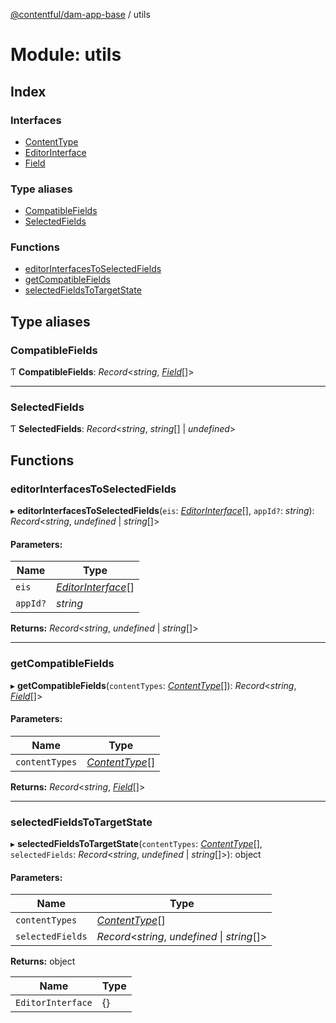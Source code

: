 [@contentful/dam-app-base](../README.md) / utils

# Module: utils

## Index

### Interfaces

* [ContentType](../interfaces/utils.contenttype.md)
* [EditorInterface](../interfaces/utils.editorinterface.md)
* [Field](../interfaces/utils.field.md)

### Type aliases

* [CompatibleFields](utils.md#compatiblefields)
* [SelectedFields](utils.md#selectedfields)

### Functions

* [editorInterfacesToSelectedFields](utils.md#editorinterfacestoselectedfields)
* [getCompatibleFields](utils.md#getcompatiblefields)
* [selectedFieldsToTargetState](utils.md#selectedfieldstotargetstate)

## Type aliases

### CompatibleFields

Ƭ **CompatibleFields**: *Record*<*string*, [*Field*](../interfaces/utils.field.md)[]\>

___

### SelectedFields

Ƭ **SelectedFields**: *Record*<*string*, *string*[] \| *undefined*\>

## Functions

### editorInterfacesToSelectedFields

▸ **editorInterfacesToSelectedFields**(`eis`: [*EditorInterface*](../interfaces/utils.editorinterface.md)[], `appId?`: *string*): *Record*<*string*, *undefined* \| *string*[]\>

#### Parameters:

Name | Type |
------ | ------ |
`eis` | [*EditorInterface*](../interfaces/utils.editorinterface.md)[] |
`appId?` | *string* |

**Returns:** *Record*<*string*, *undefined* \| *string*[]\>

___

### getCompatibleFields

▸ **getCompatibleFields**(`contentTypes`: [*ContentType*](../interfaces/utils.contenttype.md)[]): *Record*<*string*, [*Field*](../interfaces/utils.field.md)[]\>

#### Parameters:

Name | Type |
------ | ------ |
`contentTypes` | [*ContentType*](../interfaces/utils.contenttype.md)[] |

**Returns:** *Record*<*string*, [*Field*](../interfaces/utils.field.md)[]\>

___

### selectedFieldsToTargetState

▸ **selectedFieldsToTargetState**(`contentTypes`: [*ContentType*](../interfaces/utils.contenttype.md)[], `selectedFields`: *Record*<*string*, *undefined* \| *string*[]\>): object

#### Parameters:

Name | Type |
------ | ------ |
`contentTypes` | [*ContentType*](../interfaces/utils.contenttype.md)[] |
`selectedFields` | *Record*<*string*, *undefined* \| *string*[]\> |

**Returns:** object

Name | Type |
------ | ------ |
`EditorInterface` | {} |
